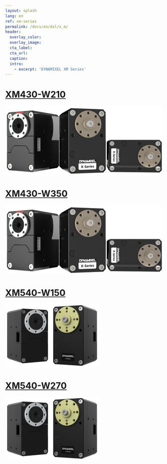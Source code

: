 ```yaml
---
layout: splash
lang: en
ref: xm-series
permalink: /docs/en/dxl/x_m/
header:
  overlay_color:
  overlay_image:
  cta_label:
  cta_url:
  caption:
  intro:
    - excerpt: 'DYNAMIXEL XM Series'
---
```



# [XM430-W210](#xm430-w210)

[![](/assets/images/dxl/x/x_series_product.png)](/docs/en/dxl/x/xm430-w210/)

# [XM430-W350](#xm430-w350)

[![](/assets/images/dxl/x/x_series_product.png)](/docs/en/dxl/x/xm430-w350/)

# [XM540-W150](#xm540-w150)

[![](/assets/images/dxl/x/x540-series_product.png)](/docs/en/dxl/x/xm540-w150/)

# [XM540-W270](#xm540-w270)

[![](/assets/images/dxl/x/x540-series_product.png)](/docs/en/dxl/x/xm540-w270/)
